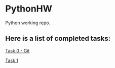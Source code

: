 # PythonHW
Python working repo.
## Here is a list of completed tasks:
[Task 0 - Git](T0-Git/Task0.md)

[Task 1](T1/Task1.md)